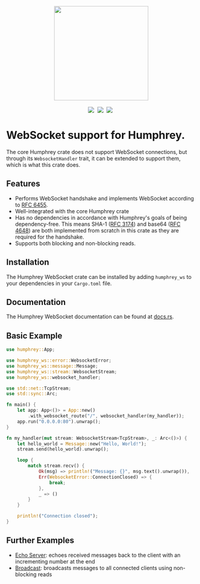 <p align="center">
  <img src="https://raw.githubusercontent.com/w-henderson/Humphrey/master/assets/logo.png" width=250><br><br>
  <img src="https://img.shields.io/badge/language-rust-b07858?style=for-the-badge&logo=rust" style="margin-right:5px">
  <img src="https://img.shields.io/github/workflow/status/w-henderson/Humphrey/CI?style=for-the-badge" style="margin-right:5px">
  <img src="https://img.shields.io/crates/v/humphrey-ws?style=for-the-badge" style="margin-right:5px">
</p>

# WebSocket support for Humphrey.
The core Humphrey crate does not support WebSocket connections, but through its `WebsocketHandler` trait, it can be extended to support them, which is what this crate does.

## Features
- Performs WebSocket handshake and implements WebSocket according to [RFC 6455](https://datatracker.ietf.org/doc/html/rfc6455).
- Well-integrated with the core Humphrey crate
- Has no dependencies in accordance with Humphrey's goals of being dependency-free. This means SHA-1 ([RFC 3174](https://datatracker.ietf.org/doc/html/rfc3174)) and base64 ([RFC 4648](https://datatracker.ietf.org/doc/html/rfc4648)) are both implemented from scratch in this crate as they are required for the handshake.
- Supports both blocking and non-blocking reads.

## Installation
The Humphrey WebSocket crate can be installed by adding `humphrey_ws` to your dependencies in your `Cargo.toml` file.

## Documentation
The Humphrey WebSocket documentation can be found at [docs.rs](https://docs.rs/humphrey-ws/).

## Basic Example
```rs
use humphrey::App;

use humphrey_ws::error::WebsocketError;
use humphrey_ws::message::Message;
use humphrey_ws::stream::WebsocketStream;
use humphrey_ws::websocket_handler;

use std::net::TcpStream;
use std::sync::Arc;

fn main() {
    let app: App<()> = App::new()
        .with_websocket_route("/", websocket_handler(my_handler));
    app.run("0.0.0.0:80").unwrap();
}

fn my_handler(mut stream: WebsocketStream<TcpStream>, _: Arc<()>) {
    let hello_world = Message::new("Hello, World!");
    stream.send(hello_world).unwrap();

    loop {
        match stream.recv() {
            Ok(msg) => println!("Message: {}", msg.text().unwrap()),
            Err(WebsocketError::ConnectionClosed) => {
                break;
            },
            _ => ()
        }
    }

    println!("Connection closed");
}
```

## Further Examples
- [Echo Server](https://github.com/w-henderson/Humphrey/tree/master/examples/websocket): echoes received messages back to the client with an incrementing number at the end
- [Broadcast](https://github.com/w-henderson/Humphrey/tree/master/examples/broadcast): broadcasts messages to all connected clients using non-blocking reads